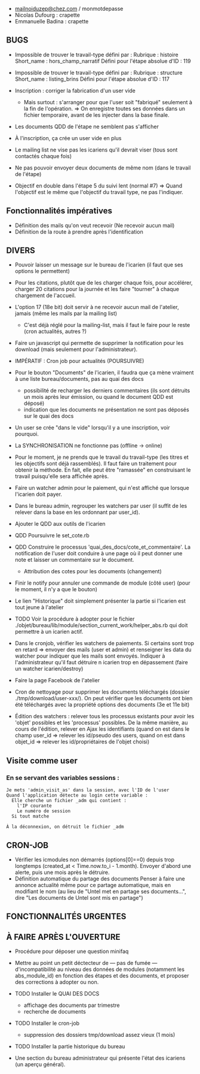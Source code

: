 * mailnoiduzep@chez.com / monmotdepasse
* Nicolas Dufourg   : crapette
* Emmanuelle Badina : crapette

## BUGS

* Impossible de trouver le travail-type défini par :
    Rubrique   : histoire
    Short_name : hors_champ_narratif
    Défini pour l'étape absolue d'ID : 119

* Impossible de trouver le travail-type défini par :
    Rubrique   : structure
    Short_name : listing_brins
    Défini pour l'étape absolue d'ID : 117

* Inscription : corriger la fabrication d'un user vide
  - Mais surtout : s'arranger pour que l'user soit "fabriqué" seulement à la fin de l'opération.
  => On enregistre toutes ses données dans un fichier temporaire, avant de les injecter dans la base finale.
* Les documents QDD de l'étape ne semblent pas s'afficher
* À l'inscription, ça crée un user vide en plus
* Le mailing list ne vise pas les icariens qu'il devrait viser (tous sont contactés chaque fois)
* Ne pas pouvoir envoyer deux documents de même nom (dans le travail de l'étape)
* Objectif en double dans l'étape 5 du suivi lent (normal #7)
  => Quand l'objectif est le même que l'objectif du travail type, ne pas l'indiquer.

## Fonctionnalités impératives

* Définition des mails qu'on veut recevoir (Ne recevoir aucun mail)
* Définition de la route à prendre après l'identification

## DIVERS

* Pouvoir laisser un message sur le bureau de l'icarien (il faut que ses options le permettent)

* Pour les citations, plutôt que de les charger chaque fois, pour accélérer, charger 20 citations pour la journée et les faire "tourner" à chaque chargement de l'accueil.

* L'option 17 (18e bit) doit servir à ne recevoir aucun mail de l'atelier, jamais (même les mails par la mailing list)
  - C'est déjà réglé pour la mailing-list, mais il faut le faire pour le reste (cron actualités, autres ?)

* Faire un javascript qui permette de supprimer la notification pour les
  download (mais seulement pour l'administrateur).

* IMPÉRATIF : Cron job pour actualités (POURSUIVRE)

* Pour le bouton "Documents" de l'icarien, il faudra que ça mène vraiment à une liste bureau/documents, pas au quai des docs
  - possibilité de recharger les derniers commentaires (ils sont détruits un mois après leur émission, ou quand le document QDD est déposé)
  -  indication que les documents ne présentation ne sont pas déposés sur le quai des docs
* Un user se crée "dans le vide" lorsqu'il y a une inscription, voir pourquoi.
* La SYNCHRONISATION ne fonctionne pas (offline -> online)

* Pour le moment, je ne prends que le travail du travail-type (les titres et les objectifs sont déjà rassemblés). Il faut faire un traitement pour obtenir la méthode. En fait, elle peut être "ramassée" en construisant le travail puisqu'elle sera affichée après.
* Faire un watcher admin pour le paiement, qui n'est affiché que lorsque l'icarien doit payer.
* Dans le bureau admin, regrouper les watchers par user (il suffit de les relever dans la base en les ordonnant par user_id).
* Ajouter le QDD aux outils de l'icarien
* QDD Poursuivre le set_cote.rb
* QDD Construire le processus 'quai_des_docs/cote_et_commentaire'. La notification de l'user doit conduire à une page où il peut donner une note et laisser un commentaire sur le document.

  - Attribution des cotes pour les documents (changement)
* Finir le notify pour annuler une commande de module (côté user) (pour le moment, il n'y a que le bouton)

* Le lien "Historique" doit simplement présenter la partie si l'icarien est tout jeune à l'atelier
* TODO Voir la procédure à adopter pour le fichier ./objet/bureau/lib/module/section_current_work/helper_abs.rb qui doit permettre à un icarien actif.
* Dans le cronjob, vérifier les watchers de paiements. Si certains sont trop en retard => envoyer des mails (user et admin) et renseigner les data du watcher pour indiquer que les mails sont envoyés. Indiquer à l'administrateur qu'il faut détruire n icarien trop en dépassement (faire un watcher icarien/destroy)
* Faire la page Facebook de l'atelier
* Cron de nettoyage pour supprimer les documents téléchargés (dossier ./tmp/download/user-xxx/). On peut vérifier que les documents ont bien été téléchargés avec la propriété options des documents (3e et 11e bit)
* Édition des watchers : relever tous les processus existants pour avoir les 'objet' possibles et les 'processus' possibles. De la même manière, au cours de l'édition, relever en Ajax les identifiants (quand on est dans le champ user_id => relever les id/pseudo des users, quand on est dans objet_id => relever les id/propriétaires de l'objet choisi)

## Visite comme user

### En se servant des variables sessions :

    Je mets 'admin_visit_as' dans la session, avec l'ID de l'user
    Quand l'application détecte au login cette variable :
      Elle cherche un fichier _adm qui contient :
        l'IP courante
        Le numéro de session
      Si tout matche

    À la déconnexion, on détruit le fichier _adm

## CRON-JOB

* Vérifier les icmodules non démarrés (options[0]==0) depuis trop longtemps (created_at < Time.now.to_i - 1.month). Envoyer d'abord une alerte, puis une mois après le détruire.
* Définition automatique du partage des documents
  Penser à faire une annonce actualité même pour ce partage automatique, mais en modifiant le nom (au lieu de "Untel met en partage ses documents…", dire "Les documents de Untel sont mis en partage")


## FONCTIONNALITÉS URGENTES


## À FAIRE APRÈS L'OUVERTURE

* Procédure pour déposer une question minifaq
* Mettre au point un petit déctecteur de — pas de fumée — d'incompatibilité au niveau des données de modules (notamment les abs_module_id) en fonction des étapes et des documents, et proposer des corrections à adopter ou non.

* TODO Installer le QUAI DES DOCS
  - affichage des documents par trimestre
  - recherche de documents

* TODO Installer le cron-job
  - suppression des dossiers tmp/download assez vieux (1 mois)

* TODO Installer la partie historique du bureau

* Une section du bureau administrateur qui présente l'état des icariens (un aperçu général).
